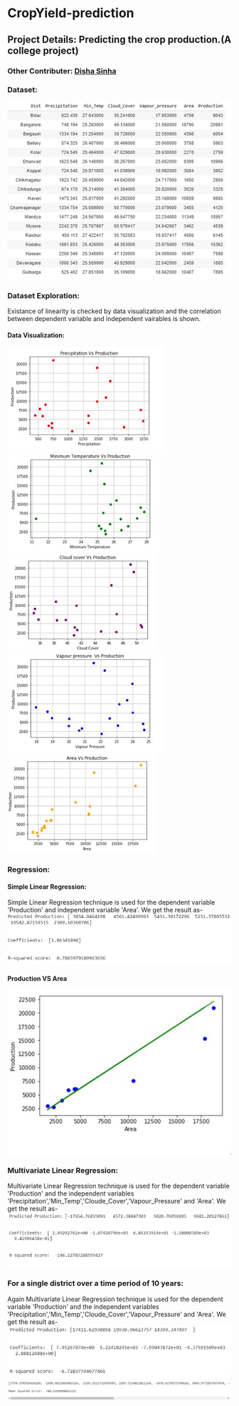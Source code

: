 # CropYield-prediction
## Project Details: Predicting the crop production.(A college project)
### Other Contributer: [Disha Sinha](https://github.com/disha2sinha)

### Dataset:
![Final Dataset](https://github.com/arghac14/CropYield-prediction/blob/master/Snapshots/Capture1.JPG)

### Dataset Exploration:
Existance of linearity is checked by data visualization and the correlation between dependent variable and independent vairables is shown.
#### Data Visualization:
![](https://github.com/arghac14/CropYield-prediction/blob/master/Snapshots/Capture2.JPG)
![](https://github.com/arghac14/CropYield-prediction/blob/master/Snapshots/Capture3.JPG)
![](https://github.com/arghac14/CropYield-prediction/blob/master/Snapshots/Capture4.JPG)
![](https://github.com/arghac14/CropYield-prediction/blob/master/Snapshots/Capture5.JPG)
![](https://github.com/arghac14/CropYield-prediction/blob/master/Snapshots/Capture6.JPG)

### Regression:
#### Simple Linear Regression:
Simple Linear Regression technique is used for the dependent variable 'Production' and independent variable 'Area'.
We get the result as-
![](https://github.com/arghac14/CropYield-prediction/blob/master/Snapshots/Capture8.JPG)

#### Production VS Area
![Plot: Production VS Area](https://github.com/arghac14/CropYield-prediction/blob/master/Snapshots/Capture7.JPG)
### Multivariate Linear Regression:
Multivariate Linear Regression technique is used for the dependent variable 'Production' and the independent variables 'Precipitation','Min_Temp','Cloude_Cover','Vapour_Pressure' and 'Area'.
We get the result as-
![](https://github.com/arghac14/CropYield-prediction/blob/master/Snapshots/Capture9.JPG)

### For a single district over a time period of 10 years:
Again Multivariate Linear Regression technique is used for the dependent variable 'Production' and the independent variables 'Precipitation','Min_Temp','Cloude_Cover','Vapour_Pressure' and 'Area'.
We get the result as-
![](https://github.com/arghac14/CropYield-prediction/blob/master/Snapshots/Capture10.JPG)
![](https://github.com/arghac14/CropYield-prediction/blob/master/Snapshots/Capture11.JPG)
